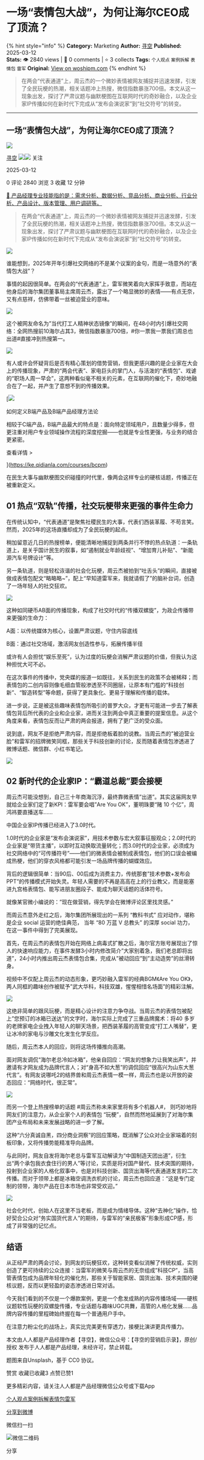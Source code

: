 # 一场“表情包大战”，为何让海尔CEO成了顶流？
{% hint style="info" %}
**Category:** Marketing
**Author:** [寻空](https://www.woshipm.com/u/846631)
**Published:** 2025-03-12  
**Stats:** 👁️ 2840 views | 💬 0 comments | ⭐ 3 collects
**Tags:** `个人观点` `案例拆解` `表情包` `雷军`
**Original:** [View on woshipm.com](https://www.woshipm.com/marketing/6191275.html)
{% endhint %}
> 在两会“代表通道”上，周云杰的一个微妙表情被网友捕捉并迅速发酵，引发了全民玩梗的热潮，相关话题冲上热搜，微信指数暴涨700倍。本文从这一现象出发，探讨了严肃议题与幽默梗图在互联网时代的奇妙融合，以及企业家IP传播如何在新时代下完成从“发布会演说家”到“社交符号”的转变。

---

## 一场“表情包大战”，为何让海尔CEO成了顶流？

[![](https://static.woshipm.com/pmadmin_avatar_20240320101429_3827.jpg?imageView2/1/w/72/h/72/q/100)](https://www.woshipm.com/u/846631)

[寻空](https://www.woshipm.com/u/846631) ![](https://static.woshipm.com/tag/1121_1@2x.png)![](https://static.woshipm.com/tag/2203_1@2x.png) 关注

2025-03-12

0 评论 2840 浏览 3 收藏 12 分钟

[🔗 产品经理专业技能指的是：需求分析、数据分析、竞品分析、商业分析、行业分析、产品设计、版本管理、用户调研等。](https://ke.qidianla.com/courses/90pm)

> 在两会“代表通道”上，周云杰的一个微妙表情被网友捕捉并迅速发酵，引发了全民玩梗的热潮，相关话题冲上热搜，微信指数暴涨700倍。本文从这一现象出发，探讨了严肃议题与幽默梗图在互联网时代的奇妙融合，以及企业家IP传播如何在新时代下完成从“发布会演说家”到“社交符号”的转变。

![](https://image.woshipm.com/2024/09/09/7da91c90-6e59-11ef-ab80-00163e142b65.png)

谁能想到，2025年开年引爆社交网络的不是某个议案的金句，而是一场意外的“表情包大战”？

事情的起因很简单。在两会的“代表通道”上，雷军微笑着向大家挥手致意，而站在他身后的海尔集团董事局主席周云杰，露出了一个略显微妙的表情——有点无奈，又有点慈祥，仿佛带着一丝被迫营业的意味。

![](https://image.woshipm.com/2025/03/11/3f863152-fdd6-11ef-9151-00163e09d72f.png)

这个被网友命名为”当代打工人精神状态镜像”的瞬间，在48小时内引爆社交网络：全网热搜前10海尔占其3，微信指数暴涨700倍，#你一票我一票我们周总也出道#直接冲到热搜第一。

![](https://image.woshipm.com/2025/03/11/401a6eee-fdd6-11ef-9151-00163e09d72f.png)

有人或许会怀疑背后是否有精心策划的借势营销，但我更感兴趣的是企业家在大会上的传播现象，严肃的“两会代表”、家电巨头的掌门人，与活泼的“表情包”、戏谑的“职场人周一早会”，这两种看似毫不相关的元素，在互联网的催化下，奇妙地融合在了一起，并产生了意想不到的传播效果。

[![](https://image.woshipm.com/2023/08/02/72b77e4e-30e3-11ee-88e7-00163e0b5ff3.png)

如何定义B端产品及B端产品经理方法论

相较于C端产品，B端产品最大的特点是：面向特定领域用户，且数量少得多，但更注重对用户专业领域操作流程的深度挖掘——也就是专业性更强，与业务的结合更紧密。

查看详情 >

](https://ke.qidianla.com/courses/bcpm)

在民生大事与幽默梗图交织碰撞的时代里，像两会这样专业的硬核话题，传播正在被重新定义。

## 01 热点“双轨”传播，社交玩梗带来更强的事件生命力

在传统认知中，“代表通道”是聚焦社稷民生的大事，代表们西装革履、不苟言笑。然而，2025年的这场直播却成为了全民玩梗的起点。

稍加留意近几日的热搜榜单，便能清晰地捕捉到两条并行不悖的热点轨道：一条轨道上，是关乎国计民生的叙事，如“遏制就业年龄歧视”、“增加育儿补贴”、“新能源汽车号牌设计”等。

另一条轨道，则是轻松诙谐的社会化玩梗，周云杰被拍到“吐舌头”的瞬间，直接被做成表情包配文“略略略~”，配上“早知道雷军来，我就请假了”的脑补台词，创造了一场年轻人的社交狂欢。

![](https://image.woshipm.com/2025/03/11/40b69bfc-fdd6-11ef-9151-00163e09d72f.jpg)

这种如同硬币AB面的传播现象，构成了社交时代的“传播双螺旋”，为政企传播带来更强的生命力：

A面：以传统媒体为核心，设置严肃议题，守住内容底线

B面：通过社交场域，激活网友创造性参与，拓展传播半径

或许有人会担忧“娱乐至死”，认为过度的玩梗会消解严肃议题的价值，但我认为这种担忧大可不必。

在这次事件的传播中，党央媒的报道一如既往，关系到民生的政策不会被稀释；而表情包的二创内容则像毛细血管般渗透至不同圈层，让原本有门槛的“科技创新”、“智造转型”等命题，获得了更具象化、更易于理解和传播的载体。

进一步说，正是被这些趣味表情包所吸引的普罗大众，才更有可能进一步去了解表情包背后所代表的企业和企业家，进而关注到两会中真正重要的提案信息。从这个角度来看，表情包反而让严肃的两会报道，拥有了更广泛的受众面。

说到底，网友不是拒绝严肃内容，而是拒绝板着脸的说教。当周云杰的”被迫营业脸”和雷军的招牌微笑同框，那些关于科技创新的讨论，反而随着表情包渗透进了微博话题、微信群、小红书笔记。

![](https://image.woshipm.com/2025/03/11/4147794c-fdd6-11ef-9151-00163e09d72f.jpg)

## 02 新时代的企业家IP：“霸道总裁”要会接梗

周云杰可能没想到，自己三十年商海沉浮，最终靠微表情”出道”。其实这届网友早就给企业家们定了新KPI：雷军要会唱”Are You OK”，董明珠要“赌 10 个亿”，周鸿祎要直播送车……

中国企业家IP传播已经进入了3.0时代。

1.0时代的企业家是“发布会演说家”，用技术参数与宏大叙事征服观众；2.0时代的企业家是“带货主播”，以即时互动换取流量转化；而3.0时代的企业家，必须成为社交网络中的“可传播符号”——他们的微表情会被制成表情包，他们的口误会被编成热梗，他们的穿衣风格都可能引发一场品牌传播的蝴蝶效应。

背后的逻辑很简单：当90后、00后成为消费主力，传统那套”技术参数+发布会PPT”的传播模式开始失灵。年轻人需要的不再是高高在上的行业教父，而是能塞进九宫格表情包、能写进朋友圈段子、能成为聊天话题的活体符号。

就像某官微小编说的：”现在做营销，得先学会在微博评论区里找灵感。”

而周云杰意外走红之后，海尔集团所展现出的一系列 “教科书式” 应对动作，堪称是企业 social 运营的绝佳典范， 当年 “80 万蓝 V 总教头” 的深厚 social 功力，在这一事件中得到了完美展现。

首先，在周云杰的表情包开始在网络上病毒式扩散之后，海尔官方账号展现出了惊人的快速响应能力，在事件发酵3小时内修改简介”大家别着急，我们老总即将出道”，24小时内推出周云杰表情包合集，完成从”被动回应”到”主动造势”的丝滑转身。

视频中不仅配上周云杰的动态形象，更巧妙融入雷军的经典BGM《Are You OK》，两人同框的趣味创作被赋予”武大华科，科技双雄，惺惺相惜名场面”的精彩注解。

![](https://image.woshipm.com/2025/03/11/41e05e6e-fdd6-11ef-9151-00163e09d72f.png)

这绝非简单的跟风玩梗，而是精心设计的注意力争夺战。当周云杰的表情包被配上”您预订的冰箱已送达”的文字时，海尔实际上完成了三重品牌魔术：将40 多岁的老牌家电企业拽入年轻人的聊天场景，把西装革履的高管变成“打工人嘴替”，更让冰冷的家电与沙雕文化发生化学反应。

随后，周云杰本人的回应，则将这场传播推向高潮。

面对网友调侃“海尔老总冷如冰箱”，他亲自回应：“网友的想象力让我笑出声”，并邀请有才网友成为品牌代言人；对“身高不如大葱”的调侃回应“很高兴为山东大葱代言”。有网友说哪吒2的结界兽和周云杰表情一模一样，周云杰也是以开放的姿态回应：“网络时代，很正常”。

![](https://image.woshipm.com/2025/03/11/427c594a-fdd6-11ef-9151-00163e09d72f.jpg)

而另一个登上热搜榜单的话题 #周云杰称未来家里将有多个机器人#， 则巧妙地将网友们的注意力，从企业家个人的表情包 “玩梗”，自然而然地延展到了对海尔集团产业布局和未来发展战略的进一步了解。

这种“六分真诚自黑，四分商业洞察”的回应策略，既消解了公众对企业家端着的刻板印象，又将传播势能精准导向品牌。

与此同时，网友自发将海尔老总与雷军互动解读为“中国制造天团出道”，衍生出“两个承包我衣食住行的男人”等讨论，实质是将对国产替代、技术突围的期待，投射到企业家的人格化叙事中，也是对科技创新、国货出海等代表通道发言的二次传播。而对于领带上都是冰箱空调洗衣机的讨论，周云杰也回应道：“这是专门定制的领带，海尔产品在日本市场也非常受欢迎。”

![](https://image.woshipm.com/2025/03/11/43297c56-fdd6-11ef-9151-00163e09d72f.png)

社会化时代，创始人在这里不当老板，而是成为情绪导体。这种“去神化”操作，恰好契合公众对“务实国货代言人”的期待，与雷军的“亲民极客”形象形成CP感，形成了非常强的记忆点。

## 结语

从正经严肃的两会讨论，到网友的玩梗狂欢，这种转变看似消解了传统权威，实则创造了更可持续的公众连接：当雷军的微笑与周云杰的无奈组成”科技CP”，当高管表情包成为品牌年轻化的催化剂，那些关于智能家居、国货出海、技术突围的硬核议题，反而以更轻盈的姿态渗透进日常对话。

今天我们看到的不仅是一个爆款案例，更是一个愈发成熟的内容传播场域——硬核议题软性玩梗的双螺旋传播，专业话题与趣味UGC共舞，高管的人格化发展……品牌内容传播的里程碑始终握在每一个普通用户手中。

在注意力粉尘化的战场上，真实比完美更有穿透力，接梗比演讲更具传播力。

本文由人人都是产品经理作者【寻空】，微信公众号：【寻空的营销启示录】，原创/授权 发布于人人都是产品经理，未经许可，禁止转载。

题图来自Unsplash，基于 CC0 协议。

赞赏 收藏已收藏3 点赞已赞1

更多精彩内容，请关注人人都是产品经理微信公众号或下载App

[个人观点](https://www.woshipm.com/tag/%e4%b8%aa%e4%ba%ba%e8%a7%82%e7%82%b9)[案例拆解](https://www.woshipm.com/tag/%e6%a1%88%e4%be%8b%e6%8b%86%e8%a7%a3)[表情包](https://www.woshipm.com/tag/%e8%a1%a8%e6%83%85%e5%8c%85)[雷军](https://www.woshipm.com/tag/%e9%9b%b7%e5%86%9b)

[分享到微博](https://service.weibo.com/share/share.php?appkey=2775287854&title=一场“表情包大战”，为何让海尔CEO成了顶流？&url=https://www.woshipm.com/marketing/6191275.html&pic=https://image.woshipm.com/2024/09/09/7da91c90-6e59-11ef-ab80-00163e142b65.png)

微信扫一扫

![微信二维码](https://api.pwmqr.com/qrcode/create/?url=https://www.woshipm.com/marketing/6191275.html)

分享